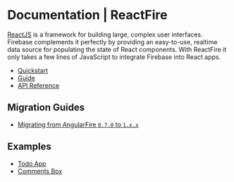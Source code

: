 # Documentation | ReactFire

[ReactJS](https://facebook.github.io/react/) is a framework for building large, complex user
interfaces. Firebase complements it perfectly by providing an easy-to-use, realtime data source for
populating the state of React components. With ReactFire it only takes a few lines of JavaScript to
integrate Firebase into React apps.

* [Quickstart](quickstart.md)
* [Guide](guide.md)
* [API Reference](reference.md)


## Migration Guides

* [Migrating from AngularFire `0.7.0` to `1.x.x`](migration/070-to-1XX.md)


## Examples

* [Todo App](https://github.com/firebase/reactfire/tree/master/examples/todoApp)
* [Comments Box](https://github.com/firebase/reactfire/tree/master/examples/commentsBox)
